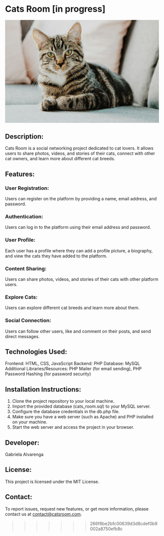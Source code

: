 # Cats Room [in progress]

<img src="/public/img/cat-card.jpg" alt="Main Page of Cats Room">

## Description:

Cats Room is a social networking project dedicated to cat lovers. It allows users to share photos, videos, and stories of their cats, connect with other cat owners, and learn more about different cat breeds.

## Features:

### User Registration:

Users can register on the platform by providing a name, email address, and password.

### Authentication:

Users can log in to the platform using their email address and password.

### User Profile:

Each user has a profile where they can add a profile picture, a biography, and view the cats they have added to the platform.

### Content Sharing:

Users can share photos, videos, and stories of their cats with other platform users.

### Explore Cats:

Users can explore different cat breeds and learn more about them.

### Social Connection:

Users can follow other users, like and comment on their posts, and send direct messages.

## Technologies Used:

Frontend: HTML, CSS, JavaScript
Backend: PHP
Database: MySQL
Additional Libraries/Resources: PHP Mailer (for email sending), PHP Password Hashing (for password security)

## Installation Instructions:

1. Clone the project repository to your local machine.
2. Import the provided database (cats_room.sql) to your MySQL server.
3. Configure the database credentials in the db.php file.
4. Make sure you have a web server (such as Apache) and PHP installed on your machine.
5. Start the web server and access the project in your browser.

## Developer:

Gabriela Alvarenga

## License:

This project is licensed under the MIT License.

## Contact:

To report issues, request new features, or get more information, please contact us at contact@catsroom.com.
>>>>>>> 266f8be2bfc00639d3d8cdef0b9002a8750efb8c
